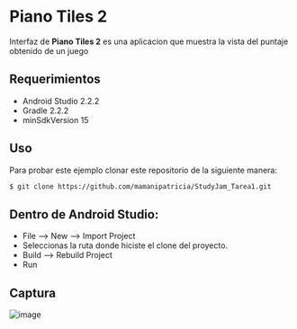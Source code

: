 Piano Tiles 2
===

Interfaz de **Piano Tiles 2** es una aplicacion que muestra la vista del puntaje obtenido de un juego

Requerimientos
----

 - Android Studio 2.2.2
 - Gradle 2.2.2
 - minSdkVersion 15

Uso
---
Para probar este ejemplo clonar este repositorio de la siguiente manera:
```bash
$ git clone https://github.com/mamanipatricia/StudyJam_Tarea1.git
```
Dentro de Android Studio:
---
 - File --> New --> Import Project
 - Seleccionas la ruta donde hiciste el clone del proyecto.
 - Build --> Rebuild Project
 - Run

Captura
------
![image](captura.png)
